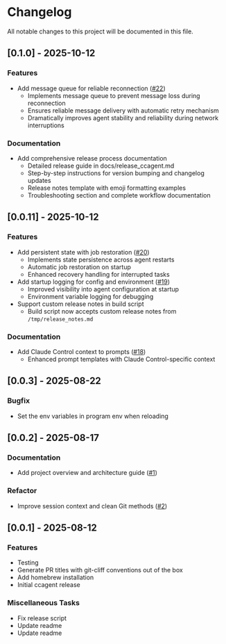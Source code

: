 # Changelog

All notable changes to this project will be documented in this file.

## [0.1.0] - 2025-10-12

### Features

- Add message queue for reliable reconnection ([#22](https://github.com/presmihaylov/ccagent/pull/22))
  - Implements message queue to prevent message loss during reconnection
  - Ensures reliable message delivery with automatic retry mechanism
  - Dramatically improves agent stability and reliability during network interruptions

### Documentation

- Add comprehensive release process documentation
  - Detailed release guide in docs/release_ccagent.md
  - Step-by-step instructions for version bumping and changelog updates
  - Release notes template with emoji formatting examples
  - Troubleshooting section and complete workflow documentation

## [0.0.11] - 2025-10-12

### Features

- Add persistent state with job restoration ([#20](https://github.com/presmihaylov/ccagent/pull/20))
  - Implements state persistence across agent restarts
  - Automatic job restoration on startup
  - Enhanced recovery handling for interrupted tasks
- Add startup logging for config and environment ([#19](https://github.com/presmihaylov/ccagent/pull/19))
  - Improved visibility into agent configuration at startup
  - Environment variable logging for debugging
- Support custom release notes in build script
  - Build script now accepts custom release notes from `/tmp/release_notes.md`

### Documentation

- Add Claude Control context to prompts ([#18](https://github.com/presmihaylov/ccagent/pull/18))
  - Enhanced prompt templates with Claude Control-specific context

## [0.0.3] - 2025-08-22

### Bugfix

- Set the env variables in program env when reloading

## [0.0.2] - 2025-08-17

### Documentation

- Add project overview and architecture guide ([#1](https://github.com/your-org/ccagent/issues/1))

### Refactor

- Improve session context and clean Git methods ([#2](https://github.com/your-org/ccagent/issues/2))

## [0.0.1] - 2025-08-12

### Features

- Testing
- Generate PR titles with git-cliff conventions out of the box
- Add homebrew installation
- Initial ccagent release

### Miscellaneous Tasks

- Fix release script
- Update readme
- Update readme

<!-- generated by git-cliff -->
